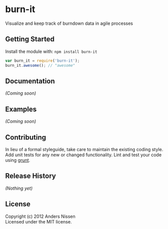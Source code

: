 # burn-it

Visualize and keep track of burndown data in agile processes

## Getting Started
Install the module with: `npm install burn-it`

```javascript
var burn_it = require('burn-it');
burn_it.awesome(); // "awesome"
```

## Documentation
_(Coming soon)_

## Examples
_(Coming soon)_

## Contributing
In lieu of a formal styleguide, take care to maintain the existing coding style. Add unit tests for any new or changed functionality. Lint and test your code using [grunt](https://github.com/cowboy/grunt).

## Release History
_(Nothing yet)_

## License
Copyright (c) 2012 Anders Nissen  
Licensed under the MIT license.
